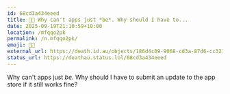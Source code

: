 ```yaml
---
id: 68cd3a434eeed
title: 😵‍💫 Why can't apps just *be*. Why should I have to...
date: 2025-09-19T21:10:59+10:00
location: /mfqqo2pk
permalink: /n.mfqqo2pk/
emoji: 😵‍💫
external_url: https://death.id.au/objects/186d4c09-9068-cd3a-87d6-cc3214384344
status_url: https://deathau.status.lol/68cd3a434eeed
---
```


Why can't apps just *be*. Why should I have to submit an update to the app store if it still works fine?
